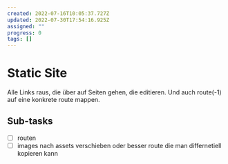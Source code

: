 ```yaml
---
created: 2022-07-16T10:05:37.727Z
updated: 2022-07-30T17:54:16.925Z
assigned: ""
progress: 0
tags: []
---
```


# Static Site

Alle Links raus, die über auf Seiten gehen, die editieren. Und auch route(-1) auf eine konkrete route mappen.

## Sub-tasks

- [ ] routen
- [ ] images nach assets verschieben oder besser route die man differnetiell kopieren kann

